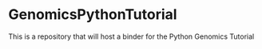# GenomicsPythonTutorial
This is a repository that will host a binder for the Python Genomics Tutorial 


